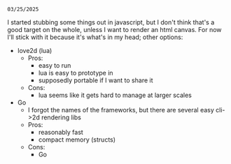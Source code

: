 
`03/25/2025`

I started stubbing some things out in javascript, but I don't think that's a good target on the whole, unless I want to render an html canvas. For now I'll stick with it because it's what's in my head; other options:

* love2d (lua)
  * Pros:
    * easy to run
    * lua is easy to prototype in
    * supposedly portable if I want to share it
  * Cons:
    * lua seems like it gets hard to manage at larger scales
* Go
  * I forgot the names of the frameworks, but there are several easy cli->2d rendering libs
  * Pros:
    * reasonably fast
    * compact memory (structs)
  * Cons:
    * Go

    

